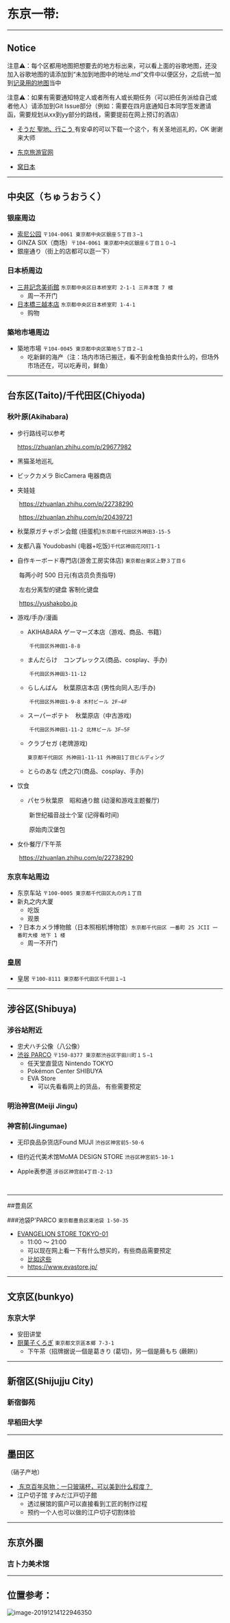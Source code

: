 # 东京一带:

---

## Notice 

注意⚠️：每个区都用地图把想要去的地方标出来，可以看上面的谷歌地图，还没加入谷歌地图的请添加到“未加到地图中的地址.md”文件中以便区分，之后统一加到[记录用的地图][4]当中

注意⚠️：如果有需要通知特定人或者所有人或长期任务（可以把任务派给自己或者他人）请添加到Git Issue部分（例如：需要在四月底通知日本同学签发邀请函，需要规划从xx到yy部分的路线，需要提前在网上预订的酒店）

- [そうだ 聖地、行こう ][1]有安卓的可以下载一个这个，有关圣地巡礼的，OK 谢谢来大师

- [东京旅游官网][2]

- [窝日本][3]

---

## 中央区（ちゅうおうく）

### 银座周边
* [索尼公园][5] `〒104-0061 東京都中央区銀座５丁目３−1`
* GINZA SIX（商场）`〒104-0061 東京都中央区銀座６丁目１０−1`
* 銀座通り（街上的店都可以逛一下）

### 日本桥周边
* [三井記念美術館][6] `东京都中央区日本桥室町 2-1-1 三井本馆 7 楼`
	* 周一不开门
* [日本橋三越本店][7] `东京都中央区日本桥室町 1-4-1`
	* 购物
### 築地市場周边
* 築地市場 `〒104-0045 東京都中央区築地５丁目２−1`
	* 吃新鲜的海产（注：场内市场已搬迁，看不到金枪鱼拍卖什么的，但场外市场还在，可以吃寿司，鲜鱼）



---

## 台东区(Taito)/千代田区(Chiyoda)

### 秋叶原(Akihabara)

* 步行路线可以参考

	https://zhuanlan.zhihu.com/p/29677982

- 黑猫圣地巡礼

- ビックカメラ BicCamera 电器商店

- 夹娃娃

	​	https://zhuanlan.zhihu.com/p/22738290

	​	https://zhuanlan.zhihu.com/p/20439721

- 秋葉原ガチャポン会館 (扭蛋机)`东京都千代田区外神田3-15-5`

- 友都八喜 Youdobashi (电器+吃饭)`千代区神田花冈钉1-1`

- 自作キーボード専門店(游舍工房实体店) `東京都台東区上野３丁目６`

	​	每两小时 500 日元(有店员负责指导)

	​	左右分离型的键盘 客制化键盘

	​	https://yushakobo.jp

- 游戏/手办/漫画

	- AKIHABARA ゲーマーズ本店（游戏、商品、书籍）

		​	`千代田区外神田1-8-8`

	- まんだらけ　コンプレックス(商品、cosplay、手办)

		​	`千代田区外神田3-11-12`

	- らしんばん　秋葉原店本店 (男性向同人志/手办)

		​	`千代田区外神田1-9-8 木村ビール 2F~4F`

	- スーパーポテト　秋葉原店（中古游戏)

		​	`千代田区外神田1-11-2 北林ビール 3F~5F`

	- クラブセガ (老牌游戏)

		​	`東京都千代田区 外神田1-11-11 外神田1丁目ビルディング`

	* とらのあな (虎之穴)(商品、cosplay、手办)

- 饮食

	- パセラ秋葉原　昭和通り館 (动漫和游戏主题餐厅)

		​	新世纪福音战士个室 (记得看时间)

		​	原始肉汉堡包

- 女仆餐厅/下午茶

	​	https://zhuanlan.zhihu.com/p/22738290

### 东京车站周边
* 东京车站 `〒100-0005 東京都千代田区丸の内１丁目`
* 新丸之内大厦
	* 吃饭
	* 观景
* ？日本カメラ博物館（日本照相机博物馆）`东京都千代田区 一番町 25 JCII 一番町大楼 地下 1 楼`
	* 周一不开门
### 皇居
* 皇居 `〒100-8111 東京都千代田区千代田１−1`



---


## 涉谷区(Shibuya)

### 涉谷站附近
* 忠犬ハチ公像（八公像）
* [渋谷 PARCO][8] `〒150-8377 東京都渋谷区宇田川町１５−1`
	* 任天堂直营店 Nintendo TOKYO
	* Pokémon Center SHIBUYA
	* EVA Store
		* 可以先看看网上的货品， 有些需要预定 

### 明治神宫(Meiji Jingu)

### 神宮前(Jingumae)

* 无印良品杂货店Found MUJI `渋谷区神宮前5-50-6`

* 纽约近代美术馆MoMA DESIGN STORE  `渋谷区神宮前5-10-1`

* Apple表参道 `涉谷区神宫前4丁目-2-13` 

	​	

---
##豊島区

###池袋P'PARCO `東京都豊島区東池袋 1-50-35`
* [EVANGELION STORE TOKYO-01][11]
	* 11:00 ～ 21:00
	* 可以现在网上看一下有什么想买的，有些商品需要预定
	* [比如这些][12]
	* https://www.evastore.jp/

---

## 文京区(bunkyo)

### 东京大学
* 安田讲堂
* [厨菓子くろぎ][9] `東京都文京區本鄉 7-3-1`
	* 下午茶（招牌据说一個是葛きり (葛切)，另一個是蕨もち (蕨餅)）



---

## 新宿区(Shijujju City)

### 新宿御苑

### 早稻田大学



---

## 墨田区

（硝子产地）

- [ 东京百年风物：一只玻璃杯，可以美到什么程度？ ][10]
- 江户切子馆 すみだ江戸切子館
	- 透过展馆的窗户可以直接看到工匠的制作过程 
	- 预约一个人也可以做的江户切子切割体验

---

## 东京外圈

### 吉卜力美术馆



---

## 位置参考：

![image-20191214122946350][image-1]











[1]:	https://play.google.com/store/apps/details?id=com.goodclues.ssi&hl=ja
[2]:	https://www.gotokyo.org/cn/index.html
[3]:	https://wow-japan.com/
[4]:	https://drive.google.com/open?id=1dLZIDPDTCEggfbseCkc7ACiNJ22XU7Aw&usp=sharing
[5]:	https://www.ginzasonypark.jp/e/
[6]:	http://www.mitsui-museum.jp/
[7]:	https://www.mitsukoshi.mistore.jp/nihombashi.html
[8]:	shibuya.parco.jp
[9]:	http://www.wagashi-kurogi.co.jp/
[10]:	http://www.sohu.com/a/299360318_611314
[11]: http://www.evastore2.jp/tokyo-01/
[12]:https://www.evastore.jp/products/list?name=%E5%8F%97%E6%B3%A8%E7%94%9F%E7%94%A3%E5%93%81

[image-1]:	https://tva1.sinaimg.cn/large/006tNbRwly1g9w53a65pwj30xe0nikjl.jpg